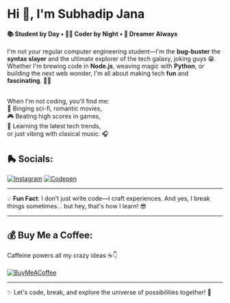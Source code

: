 <h1 align="left">Hi 👋, I'm Subhadip Jana</h1>
<h4 align="left">📚 Student by Day • 🧑‍💻 Coder by Night • 🌌 Dreamer Always</h4>
I'm not your regular computer engineering student—I'm the <b>bug-buster</b> the <b>syntax slayer</b> and the ultimate explorer of the tech galaxy, joking guys 😁. Whether I'm brewing code in <b>Node.js</b>, weaving magic with <b>Python</b>, or building the next web wonder, I'm all about making tech <b>fun</b> and <b>fascinating</b>. 🎨✨<br><br>

When I'm not coding, you'll find me:  
🍿 Binging sci-fi, romantic movies,  
🎮 Beating high scores in games,  
🌱 Learning the latest tech trends,  
or just vibing with clasical music. 🎧 

## 🛼 Socials:
[![Instagram](https://img.shields.io/badge/Instagram-%23E4405F.svg?logo=Instagram&logoColor=white)](https://instagram.com/su_bha_dip___) [![Codepen](https://img.shields.io/badge/Codepen-000000?style=for-the-badge&logo=codepen&logoColor=white)](https://codepen.io/MSJana96) 

---

💡 **Fun Fact**: I don’t just write code—I craft experiences. And yes, I break things sometimes... but hey, that's how I learn! 😎

---

## 💰 Buy Me a Coffee:
Caffeine powers all my crazy ideas ☕👇</br></br>
[![BuyMeACoffee](https://img.shields.io/badge/Buy%20Me%20a%20Coffee-ffdd00?style=for-the-badge&logo=buy-me-a-coffee&logoColor=black)](https://buymeacoffee.com/subhadipjana) 


---
✨ Let's code, break, and explore the universe of possibilities together! 🌟 
